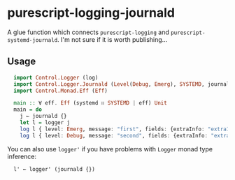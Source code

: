 # purescript-logging-journald

A glue function which connects `purescript-logging` and `purescript-systemd-journald`. I'm not sure if it is worth publishing...

## Usage

  ```purescript
    import Control.Logger (log)
    import Control.Logger.Journald (Level(Debug, Emerg), SYSTEMD, journald, logger)
    import Control.Monad.Eff (Eff)

    main :: ∀ eff. Eff (systemd ∷ SYSTEMD | eff) Unit
    main = do
      j ← journald {}
      let l = logger j
      log l { level: Emerg, message: "first", fields: {extraInfo: "extra1"} }
      log l { level: Debug, message: "second", fields: {extraInfo: "extra2"} }
  ```


You can also use `logger'` if you have problems with `Logger` monad type inference:

  ```purescript
    l' ← logger' (journald {})
  ```
